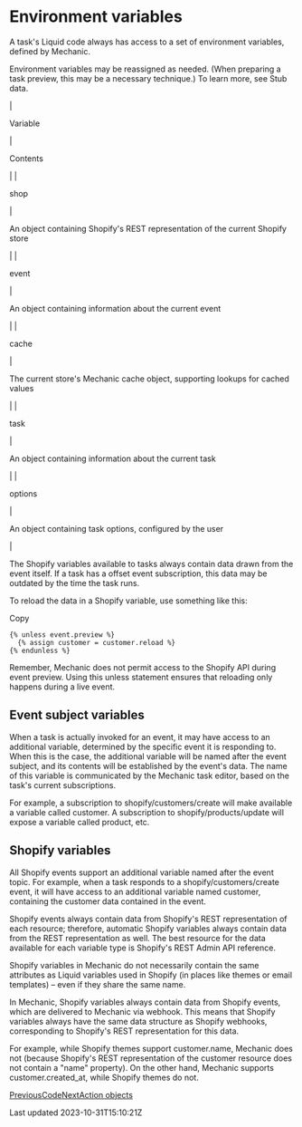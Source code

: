 # Environment variables

A task's Liquid code always has access to a set of environment variables, defined by Mechanic.

Environment variables may be reassigned as needed. (When preparing a task preview, this may be a necessary technique.) To learn more, see Stub data.

| 

Variable

 | 

Contents

 |
| 

shop

 | 

An object containing Shopify's REST representation of the current Shopify store

 |
| 

event

 | 

An object containing information about the current event

 |
| 

cache

 | 

The current store's Mechanic cache object, supporting lookups for cached values

 |
| 

task

 | 

An object containing information about the current task

 |
| 

options

 | 

An object containing task options, configured by the user

 |

The Shopify variables available to tasks always contain data drawn from the event itself. If a task has a offset event subscription, this data may be outdated by the time the task runs.

To reload the data in a Shopify variable, use something like this:

Copy

    {% unless event.preview %}
      {% assign customer = customer.reload %}
    {% endunless %}

Remember, Mechanic does not permit access to the Shopify API during event preview. Using this unless statement ensures that reloading only happens during a live event.

## Event subject variables

When a task is actually invoked for an event, it may have access to an additional variable, determined by the specific event it is responding to. When this is the case, the additional variable will be named after the event subject, and its contents will be established by the event's data. The name of this variable is communicated by the Mechanic task editor, based on the task's current subscriptions.

For example, a subscription to shopify/customers/create will make available a variable called customer. A subscription to shopify/products/update will expose a variable called product, etc.

## Shopify variables

All Shopify events support an additional variable named after the event topic. For example, when a task responds to a shopify/customers/create event, it will have access to an additional variable named customer, containing the customer data contained in the event.

Shopify events always contain data from Shopify's REST representation of each resource; therefore, automatic Shopify variables always contain data from the REST representation as well. The best resource for the data available for each variable type is Shopify's REST Admin API reference.

Shopify variables in Mechanic do not necessarily contain the same attributes as Liquid variables used in Shopify (in places like themes or email templates) – even if they share the same name.

In Mechanic, Shopify variables always contain data from Shopify events, which are delivered to Mechanic via webhook. This means that Shopify variables always have the same data structure as Shopify webhooks, corresponding to Shopify's REST representation for this data.

For example, while Shopify themes support customer.name, Mechanic does not (because Shopify's REST representation of the customer resource does not contain a "name" property). On the other hand, Mechanic supports customer.created\_at, while Shopify themes do not.

[PreviousCode](/core/tasks/code)[NextAction objects](/core/tasks/code/action-objects)

Last updated 2023-10-31T15:10:21Z